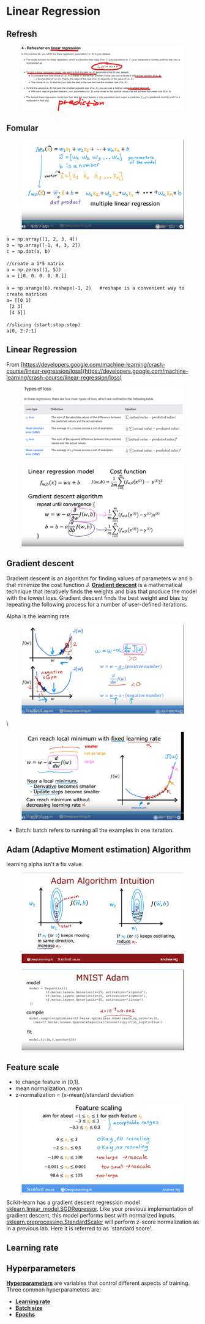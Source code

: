 # Linear Regression

## Refresh

<figure><img src="../.gitbook/assets/image (36).png" alt=""><figcaption></figcaption></figure>

## Fomular

<figure><img src="../.gitbook/assets/image (4) (1) (1) (1).png" alt=""><figcaption></figcaption></figure>

```
a = np.array([1, 2, 3, 4])
b = np.array([-1, 4, 3, 2])
c = np.dot(a, b)

//create a 1*5 matrix
a = np.zeros((1, 5))    
a = [[0. 0. 0. 0. 0.]]

a = np.arange(6).reshape(-1, 2)   #reshape is a convenient way to create matrices
a= [[0 1]
 [2 3]
 [4 5]]
 
//slicing (start:stop:step)
a[0, 2:7:1]
```

## Linear Regression

From [https://developers.google.com/machine-learning/crash-course/linear-regression/loss](https://developers.google.com/machine-learning/crash-course/linear-regression/loss)

<figure><img src="../.gitbook/assets/image (34).png" alt=""><figcaption></figcaption></figure>

<figure><img src="../.gitbook/assets/image (2) (1) (1) (1).png" alt=""><figcaption></figcaption></figure>

## Gradient descent

Gradient descent is an algorithm for finding values of parameters w and b that minimize the cost function J. [**Gradient descent**](https://developers.google.com/machine-learning/glossary#gradient-descent) is a mathematical technique that iteratively finds the weights and bias that produce the model with the lowest loss. Gradient descent finds the best weight and bias by repeating the following process for a number of user-defined iterations.

Alpha is the learning rate

<figure><img src="../.gitbook/assets/image (3) (1) (1) (1).png" alt=""><figcaption></figcaption></figure>

\


<figure><img src="../.gitbook/assets/image (1) (1) (1) (1) (1) (1).png" alt=""><figcaption></figcaption></figure>

* Batch: batch refers to running all the examples in one iteration.



## Adam (Adaptive Moment estimation) Algorithm

learning alpha isn't a fix value.

<figure><img src="../.gitbook/assets/image (27).png" alt=""><figcaption></figcaption></figure>

<figure><img src="../.gitbook/assets/image (28).png" alt=""><figcaption></figcaption></figure>

## Feature scale

* to change feature in \[0,1].
* mean normalization.  mean
* z-normalization  =  (x-mean)/standard deviation

<figure><img src="../.gitbook/assets/image (35).png" alt=""><figcaption></figcaption></figure>

Scikit-learn has a gradient descent regression model [sklearn.linear\_model.SGDRegressor](https://scikit-learn.org/stable/modules/generated/sklearn.linear_model.SGDRegressor.html#examples-using-sklearn-linear-model-sgdregressor). Like your previous implementation of gradient descent, this model performs best with normalized inputs. [sklearn.preprocessing.StandardScaler](https://scikit-learn.org/stable/modules/generated/sklearn.preprocessing.StandardScaler.html#sklearn.preprocessing.StandardScaler) will perform z-score normalization as in a previous lab. Here it is referred to as 'standard score'.

## Learning rate

## Hyperparameters

[**Hyperparameters**](https://developers.google.com/machine-learning/glossary#hyperparameter) are variables that control different aspects of training. Three common hyperparameters are:

* [**Learning rate**](https://developers.google.com/machine-learning/glossary#learning-rate)
* [**Batch size**](https://developers.google.com/machine-learning/glossary#batch-size)
* [**Epochs**](https://developers.google.com/machine-learning/glossary#epoch)
